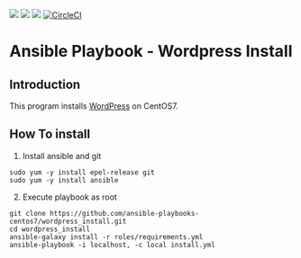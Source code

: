 [![](https://github.com/ansible-playbooks-centos7/wordpress_install/workflows/ansible-lint/badge.svg)](https://github.com/ansible-playbooks-centos7/wordpress_install/actions?query=workflow%3Aansible-lint)
[![](https://github.com/ansible-playbooks-centos7/wordpress_install/workflows/trailing%20whitespace/badge.svg)](https://github.com/ansible-playbooks-centos7/wordpress_install/actions?query=workflow%3A%22trailing+whitespace%22)
[![](https://github.com/ansible-playbooks-centos7/wordpress_install/workflows/yamllint/badge.svg)](https://github.com/ansible-playbooks-centos7/wordpress_install/actions?query=workflow%3Ayamllint)
[![CircleCI](https://circleci.com/gh/ansible-playbooks-centos7/wordpress_install.svg?style=svg)](https://circleci.com/gh/ansible-playbooks-centos7/wordpress_install)

# Ansible Playbook - Wordpress Install

## Introduction

This program installs [WordPress](https://wordpress.com) on CentOS7.

## How To install

1. Install ansible and git

```
sudo yum -y install epel-release git
sudo yum -y install ansible
```

2. Execute playbook as root

```
git clone https://github.com/ansible-playbooks-centos7/wordpress_install.git
cd wordpress_install
ansible-galaxy install -r roles/requirements.yml
ansible-playbook -i localhost, -c local install.yml
```

